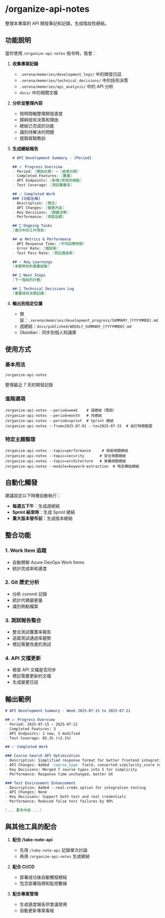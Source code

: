 # /organize-api-notes

整理本專案的 API 開發筆記和記錄，生成階段性總結。

## 功能說明

當你使用 `/organize-api-notes` 指令時，我會：

1. **收集專案記錄**
   - `.serena/memories/development_logs/` 中的開發日誌
   - `.serena/memories/technical_decisions/` 中的技術決策
   - `.serena/memories/api_analysis/` 中的 API 分析
   - `docs/` 中的相關文檔

2. **分析並整理內容**
   - 按時間軸整理開發進度
   - 歸納技術決策和理由
   - 總結已完成的功能
   - 識別待解決的問題
   - 提取經驗教訓

3. **生成總結報告**
   ```markdown
   # API Development Summary - [Period]
   
   ## 📈 Progress Overview
   - Period: [開始日期] ~ [結束日期]
   - Completed Features: [數量]
   - API Endpoints: [新增/修改的端點]
   - Test Coverage: [測試覆蓋率]
   
   ## ✅ Completed Work
   ### [功能名稱]
   - Description: [簡述]
   - API Changes: [變更內容]
   - Key Decisions: [關鍵決策]
   - Performance: [效能指標]
   
   ## 🚧 Ongoing Tasks
   [進行中的工作項目]
   
   ## 📊 Metrics & Performance
   - API Response Time: [平均回應時間]
   - Error Rate: [錯誤率]
   - Test Pass Rate: [測試通過率]
   
   ## 💡 Key Learnings
   [本期學到的重要經驗]
   
   ## 🎯 Next Steps
   [下一階段的計劃]
   
   ## 📝 Technical Decisions Log
   [重要技術決策記錄]
   ```

4. **輸出到指定位置**
   - 預設：`.serena/memories/development_progress/SUMMARY_[YYYYMMDD].md`
   - 週總結：`docs/published/WEEKLY_SUMMARY_[YYYYMMDD].md`
   - Obsidian：同步到個人知識庫

## 使用方式

### 基本用法
```
/organize-api-notes
```
整理最近 7 天的開發記錄

### 進階選項
```
/organize-api-notes --period=week    # 週總結（預設）
/organize-api-notes --period=month   # 月總結
/organize-api-notes --period=sprint  # Sprint 總結
/organize-api-notes --from=2025-07-01 --to=2025-07-15  # 自訂時間範圍
```

### 特定主題整理
```
/organize-api-notes --topic=performance     # 效能相關總結
/organize-api-notes --topic=security       # 安全相關總結
/organize-api-notes --topic=architecture   # 架構相關總結
/organize-api-notes --module=keyword-extraction  # 特定模組總結
```

## 自動化觸發

建議設定以下時機自動執行：
- **每週五下午**：生成週總結
- **Sprint 結束時**：生成 Sprint 總結
- **重大版本發布前**：生成版本總結

## 整合功能

### 1. Work Item 追蹤
- 自動關聯 Azure DevOps Work Items
- 統計完成率和進度

### 2. Git 歷史分析
- 分析 commit 記錄
- 統計代碼變更量
- 識別熱點檔案

### 3. 測試報告整合
- 整合測試覆蓋率報告
- 追蹤測試通過率趨勢
- 標記需要改進的測試

### 4. API 文檔更新
- 檢查 API 文檔是否同步
- 標記需要更新的文檔
- 生成變更日誌

## 輸出範例

```markdown
# API Development Summary - Week 2025-07-15 to 2025-07-21

## 📈 Progress Overview
- Period: 2025-07-15 ~ 2025-07-21
- Completed Features: 3
- API Endpoints: 2 new, 3 modified
- Test Coverage: 85.3% (+2.1%)

## ✅ Completed Work

### Course Search API Optimization
- Description: Simplified response format for better frontend integration
- API Changes: Added `course_type` field, converted similarity_score to percentage
- Key Decisions: Merged 7 course types into 5 for simplicity
- Performance: Response time unchanged, better UX

### Test Environment Enhancement
- Description: Added --real-creds option for integration testing
- API Changes: None
- Key Decisions: Support both test and real credentials
- Performance: Reduced false test failures by 90%

[... 更多內容 ...]
```

## 與其他工具的配合

1. **配合 /take-note-api**
   - 先用 `/take-note-api` 記錄單次討論
   - 再用 `/organize-api-notes` 生成總結

2. **配合 CI/CD**
   - 部署成功後自動觸發總結
   - 包含部署指標和監控數據

3. **配合專案管理**
   - 生成進度報告供會議使用
   - 自動更新專案看板